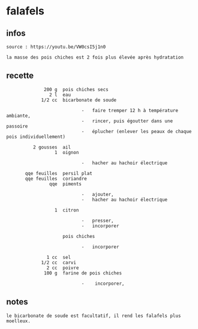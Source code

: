 # falafels

## infos

    source : https://youtu.be/VW0csI5j1n0

    la masse des pois chiches est 2 fois plus élevée après hydratation

## recette

                  200 g  pois chiches secs
                    2 l  eau
                 1/2 cc  bicarbonate de soude

                                -   faire tremper 12 h à température ambiante,
                                -   rincer, puis égoutter dans une passoire
                                -   éplucher (enlever les peaux de chaque pois individuellement)

              2 gousses  ail
                      1  oignon

                                -   hacher au hachoir électrique

           qqe feuilles  persil plat
           qqe feuilles  coriandre
                    qqe  piments

                                -   ajouter,
                                -   hacher au hachoir électrique

                      1  citron

                                -   presser,
                                -   incorporer

                         pois chiches

                                -   incorporer

                   1 cc  sel
                 1/2 cc  carvi
                   2 cc  poivre
                  100 g  farine de pois chiches

                                -    incorporer,

## notes

    le bicarbonate de soude est facultatif, il rend les falafels plus moelleux.
